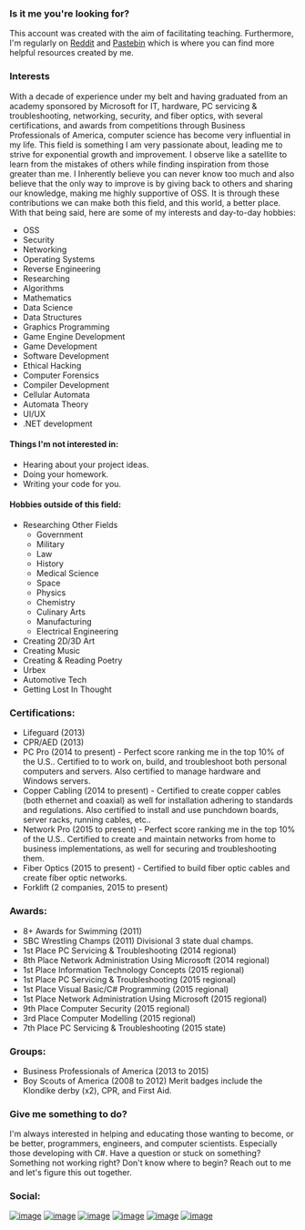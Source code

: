 ### Is it me you're looking for?

This account was created with the aim of facilitating teaching. Furthermore, I'm regularly on [Reddit](https://www.reddit.com/user/DidacticSpectre?utm_source=amp&utm_medium=&utm_content=comment_username) and [Pastebin](https://pastebin.com/u/DidacticSpectre) which is where you can find more helpful resources created by me.

### Interests

With a decade of experience under my belt and having graduated from an academy sponsored by Microsoft for IT, hardware, PC servicing & troubleshooting, networking, security, and fiber optics, with several certifications, and awards from competitions through Business Professionals of America, computer science has become very influential in my life. This field is something I am very passionate about, leading me to strive for exponential growth and improvement. I observe like a satellite to learn from the mistakes of others while finding inspiration from those greater than me. I Inherently believe you can never know too much and also believe that the only way to improve is by giving back to others and sharing our knowledge, making me highly supportive of OSS. It is through these contributions we can make both this field, and this world, a better place. With that being said, here are some of my interests and day-to-day hobbies:

- OSS
- Security
- Networking
- Operating Systems
- Reverse Engineering
- Researching
- Algorithms
- Mathematics
- Data Science
- Data Structures
- Graphics Programming
- Game Engine Development
- Game Development
- Software Development
- Ethical Hacking
- Computer Forensics
- Compiler Development
- Cellular Automata
- Automata Theory
- UI/UX
- .NET development

#### Things I'm not interested in:

- Hearing about your project ideas.
- Doing your homework.
- Writing your code for you.

#### Hobbies outside of this field:

- Researching Other Fields
    - Government
    - Military
    - Law
    - History
    - Medical Science
    - Space
    - Physics
    - Chemistry
    - Culinary Arts
    - Manufacturing
    - Electrical Engineering
- Creating 2D/3D Art
- Creating Music
- Creating & Reading Poetry
- Urbex
- Automotive Tech
- Getting Lost In Thought

### Certifications:

- Lifeguard (2013)
- CPR/AED (2013)
- PC Pro (2014 to present) - Perfect score ranking me in the top 10% of the U.S.. Certified to to work on, build, and troubleshoot both personal computers and servers. Also certified to manage hardware and Windows servers.
- Copper Cabling (2014 to present) - Certified to create copper cables (both ethernet and coaxial) as well for installation adhering to standards and regulations. Also certified to install and use punchdown boards, server racks, running cables, etc..
- Network Pro (2015 to present) - Perfect score ranking me in the top 10% of the U.S.. Certified to create and maintain networks from home to business implementations, as well for securing and troubleshooting them.
- Fiber Optics (2015 to present) - Certified to build fiber optic cables and create fiber optic networks.
- Forklift (2 companies, 2015 to present)

### Awards:

- 8+ Awards for Swimming (2011)
- SBC Wrestling Champs (2011) Divisional 3 state dual champs.
- 1st Place PC Servicing & Troubleshooting (2014 regional)
- 8th Place Network Administration Using Microsoft (2014 regional)
- 1st Place Information Technology Concepts (2015 regional)
- 1st Place PC Servicing & Troubleshooting (2015 regional)
- 1st Place Visual Basic/C# Programming (2015 regional)
- 1st Place Network Administration Using Microsoft (2015 regional)
- 9th Place Computer Security (2015 regional)
- 3rd Place Computer Modelling (2015 regional)
- 7th Place PC Servicing & Troubleshooting (2015 state)

### Groups:

- Business Professionals of America (2013 to 2015)
- Boy Scouts of America (2008 to 2012) Merit badges include the Klondike derby (x2), CPR, and First Aid.

### Give me something to do?

I'm always interested in helping and educating those wanting to become, or be better, programmers, engineers, and computer scientists. Especially those developing with C#. Have a question or stuck on something? Something not working right? Don't know where to begin? Reach out to me and let's figure this out together.

### Social:

[![image](https://img.shields.io/badge/Reddit-FF4500?style=for-the-badge&logo=reddit&logoColor=white)](https://www.reddit.com/user/DidacticSpectre)
[![image](https://img.shields.io/badge/Discord-7289DA?style=for-the-badge&logo=discord&logoColor=white)](https://discordapp.com/users/828240628483751966)
[![image](https://img.shields.io/badge/YouTube-FF0000?style=for-the-badge&logo=youtube&logoColor=white)](https://www.youtube.com/channel/UChAO6RYs7Qj4C8lzwTl-dYw)
[![image](https://img.shields.io/badge/SoundCloud-FF3300?style=for-the-badge&logo=soundcloud&logoColor=white)](https://soundcloud.com/user-279854821)
[![image](https://img.shields.io/badge/Steam-000000?style=for-the-badge&logo=steam&logoColor=white)](https://steamcommunity.com/id/didacticspectre)
[![image](https://img.shields.io/badge/Xbox-107C10?style=for-the-badge&logo=xbox&logoColor=white)](http://live.xbox.com/Profile?Gamertag=didactic3058)
